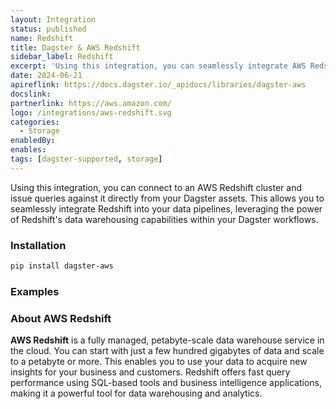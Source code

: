 ```yaml
---
layout: Integration
status: published
name: Redshift
title: Dagster & AWS Redshift
sidebar_label: Redshift
excerpt: 'Using this integration, you can seamlessly integrate AWS Redshift into your Dagster workflows, leveraging Redshifts data warehousing capabilities for your data pipelines.'
date: 2024-06-21
apireflink: https://docs.dagster.io/_apidocs/libraries/dagster-aws
docslink:
partnerlink: https://aws.amazon.com/
logo: /integrations/aws-redshift.svg
categories:
  - Storage
enabledBy:
enables:
tags: [dagster-supported, storage]
---
```


Using this integration, you can connect to an AWS Redshift cluster and issue queries against it directly from your Dagster assets. This allows you to seamlessly integrate Redshift into your data pipelines, leveraging the power of Redshift's data warehousing capabilities within your Dagster workflows.

### Installation

```bash
pip install dagster-aws
```

### Examples

<CodeExample filePath="integrations/aws-redshift.py" language="python" />

### About AWS Redshift

**AWS Redshift** is a fully managed, petabyte-scale data warehouse service in the cloud. You can start with just a few hundred gigabytes of data and scale to a petabyte or more. This enables you to use your data to acquire new insights for your business and customers. Redshift offers fast query performance using SQL-based tools and business intelligence applications, making it a powerful tool for data warehousing and analytics.
